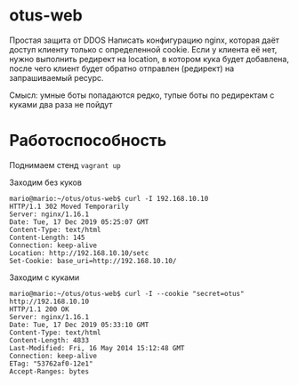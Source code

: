 # otus-web

Простая защита от DDOS
Написать конфигурацию nginx, которая даёт доступ клиенту только с определенной cookie.
Если у клиента её нет, нужно выполнить редирект на location, в котором кука будет добавлена, после чего клиент будет обратно отправлен (редирект) на запрашиваемый ресурс.

Смысл: умные боты попадаются редко, тупые боты по редиректам с куками два раза не пойдут


# Работоспособность

Поднимаем стенд `vagrant up`

Заходим без куков
```
mario@mario:~/otus/otus-web$ curl -I 192.168.10.10
HTTP/1.1 302 Moved Temporarily
Server: nginx/1.16.1
Date: Tue, 17 Dec 2019 05:25:07 GMT
Content-Type: text/html
Content-Length: 145
Connection: keep-alive
Location: http://192.168.10.10/setc
Set-Cookie: base_uri=http://192.168.10.10/
```
Заходим с куками
```
mario@mario:~/otus/otus-web$ curl -I --cookie "secret=otus" http://192.168.10.10
HTTP/1.1 200 OK
Server: nginx/1.16.1
Date: Tue, 17 Dec 2019 05:33:10 GMT
Content-Type: text/html
Content-Length: 4833
Last-Modified: Fri, 16 May 2014 15:12:48 GMT
Connection: keep-alive
ETag: "53762af0-12e1"
Accept-Ranges: bytes
```
